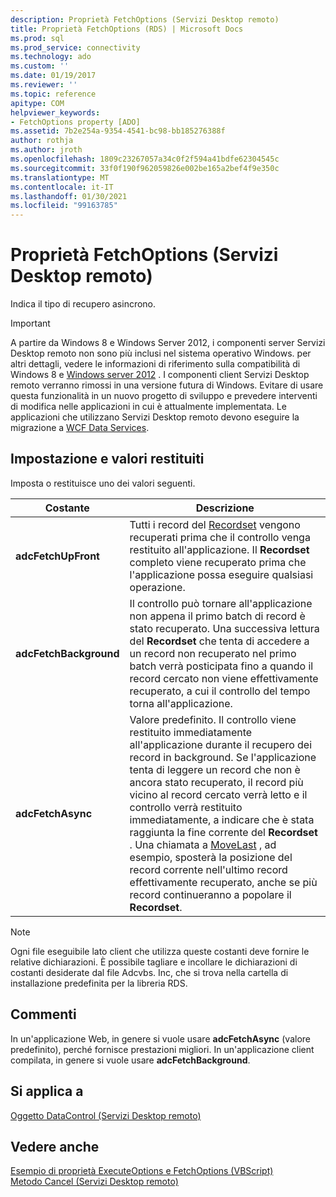 ```yaml
---
description: Proprietà FetchOptions (Servizi Desktop remoto)
title: Proprietà FetchOptions (RDS) | Microsoft Docs
ms.prod: sql
ms.prod_service: connectivity
ms.technology: ado
ms.custom: ''
ms.date: 01/19/2017
ms.reviewer: ''
ms.topic: reference
apitype: COM
helpviewer_keywords:
- FetchOptions property [ADO]
ms.assetid: 7b2e254a-9354-4541-bc98-bb185276388f
author: rothja
ms.author: jroth
ms.openlocfilehash: 1809c23267057a34c0f2f594a41bdfe62304545c
ms.sourcegitcommit: 33f0f190f962059826e002be165a2bef4f9e350c
ms.translationtype: MT
ms.contentlocale: it-IT
ms.lasthandoff: 01/30/2021
ms.locfileid: "99163785"
---
```

# <a name="fetchoptions-property-rds"></a>Proprietà FetchOptions (Servizi Desktop remoto)
Indica il tipo di recupero asincrono.  
  
> [!IMPORTANT]
>  A partire da Windows 8 e Windows Server 2012, i componenti server Servizi Desktop remoto non sono più inclusi nel sistema operativo Windows. per altri dettagli, vedere le informazioni di riferimento sulla compatibilità di Windows 8 e [Windows server 2012](https://www.microsoft.com/download/details.aspx?id=27416) . I componenti client Servizi Desktop remoto verranno rimossi in una versione futura di Windows. Evitare di usare questa funzionalità in un nuovo progetto di sviluppo e prevedere interventi di modifica nelle applicazioni in cui è attualmente implementata. Le applicazioni che utilizzano Servizi Desktop remoto devono eseguire la migrazione a [WCF Data Services](/dotnet/framework/wcf/).  
  
## <a name="setting-and-return-values"></a>Impostazione e valori restituiti  
 Imposta o restituisce uno dei valori seguenti.  
  
|Costante|Descrizione|  
|--------------|-----------------|  
|**adcFetchUpFront**|Tutti i record del [Recordset](../ado-api/recordset-object-ado.md) vengono recuperati prima che il controllo venga restituito all'applicazione. Il **Recordset** completo viene recuperato prima che l'applicazione possa eseguire qualsiasi operazione.|  
|**adcFetchBackground**|Il controllo può tornare all'applicazione non appena il primo batch di record è stato recuperato. Una successiva lettura del **Recordset** che tenta di accedere a un record non recuperato nel primo batch verrà posticipata fino a quando il record cercato non viene effettivamente recuperato, a cui il controllo del tempo torna all'applicazione.|  
|**adcFetchAsync**|Valore predefinito. Il controllo viene restituito immediatamente all'applicazione durante il recupero dei record in background. Se l'applicazione tenta di leggere un record che non è ancora stato recuperato, il record più vicino al record cercato verrà letto e il controllo verrà restituito immediatamente, a indicare che è stata raggiunta la fine corrente del **Recordset** . Una chiamata a [MoveLast](./movefirst-movelast-movenext-and-moveprevious-methods-rds.md) , ad esempio, sposterà la posizione del record corrente nell'ultimo record effettivamente recuperato, anche se più record continueranno a popolare il **Recordset**.|  
  
> [!NOTE]
>  Ogni file eseguibile lato client che utilizza queste costanti deve fornire le relative dichiarazioni. È possibile tagliare e incollare le dichiarazioni di costanti desiderate dal file Adcvbs. Inc, che si trova nella cartella di installazione predefinita per la libreria RDS.  
  
## <a name="remarks"></a>Commenti  
 In un'applicazione Web, in genere si vuole usare **adcFetchAsync** (valore predefinito), perché fornisce prestazioni migliori. In un'applicazione client compilata, in genere si vuole usare **adcFetchBackground**.  
  
## <a name="applies-to"></a>Si applica a  
 [Oggetto DataControl (Servizi Desktop remoto)](./datacontrol-object-rds.md)  
  
## <a name="see-also"></a>Vedere anche  
 [Esempio di proprietà ExecuteOptions e FetchOptions (VBScript)](./executeoptions-and-fetchoptions-properties-example-vbscript.md)   
 [Metodo Cancel (Servizi Desktop remoto)](./cancel-method-rds.md)